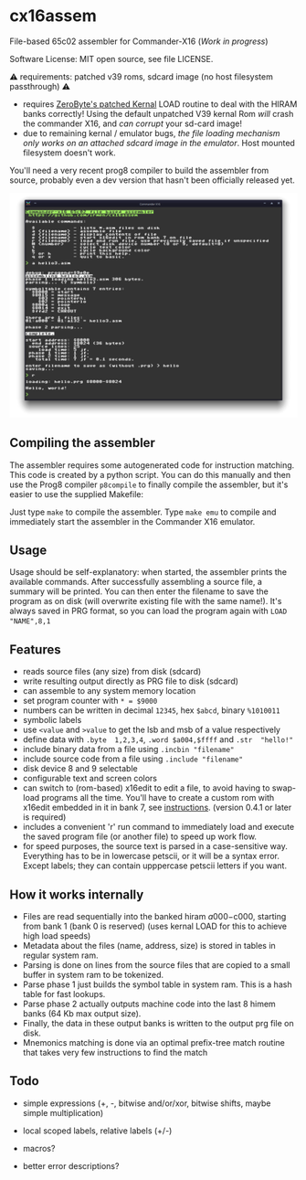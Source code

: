 # cx16assem

File-based 65c02 assembler for Commander-X16 (*Work in progress*)

Software License: MIT open source, see file LICENSE.

⚠️ requirements: patched v39 roms, sdcard image (no host filesystem passthrough) ⚠️
- requires [ZeroByte's patched Kernal](https://www.commanderx16.com/forum/index.php?/topic/2064-r39-patched-kernal-to-fix-load-into-hiram-functionality)
LOAD routine to deal with the HIRAM banks correctly!
Using the default unpatched V39 kernal Rom *will* crash the commander X16, and *can corrupt* your sd-card image!
- due to remaining kernal / emulator bugs, *the file loading mechanism only
works on an attached sdcard image in the emulator*. Host mounted filesystem doesn't work.

You'll need a very recent prog8 compiler to build the assembler from source, probably even a dev version
that hasn't been officially released yet.

![Assembler screenshot](./screenshot.png "Screenshot of the assembler running in X16 emulator")

## Compiling the assembler

The assembler requires some autogenerated code for instruction matching.
This code is created by a python script. You can do this manually and then use
the Prog8 compiler ``p8compile`` to finally compile the assembler, but
it's easier to use the supplied Makefile: 

Just type ``make`` to compile the assembler.
Type ``make emu`` to compile and immediately start the assembler in the Commander X16 emulator.


## Usage

Usage should be self-explanatory: when started, the assembler prints the available commands.
After successfully assembling a source file, a summary will be printed. 
You can then enter the filename to save the program as on disk (will overwrite existing file with the same name!).
It's always saved in PRG format, so you can load the program again with ``LOAD "NAME",8,1``

## Features

- reads source files (any size) from disk  (sdcard)
- write resulting output directly as PRG file to disk (sdcard)
- can assemble to any system memory location 
- set program counter with ```* = $9000```
- numbers can be written in decimal ``12345``, hex ``$abcd``, binary ``%1010011``
- symbolic labels
- use ``<value`` and ``>value`` to get the lsb and msb of a value respectively
- define data with ``.byte  1,2,3,4``, ``.word $a004,$ffff`` and ``.str  "hello!"``
- include binary data from a file using ``.incbin "filename"``
- include source code from a file using ``.include "filename"``
- disk device 8 and 9 selectable
- configurable text and screen colors
- can switch to (rom-based) x16edit to edit a file, to avoid having to swap-load programs all the time.
  You'll have to create a custom rom with x16edit embedded in it in bank 7, see [instructions](https://github.com/stefan-b-jakobsson/x16-edit/blob/master/docs/romnotes.pdf).
  (version 0.4.1 or later is required)
- includes a convenient 'r' run command to immediately load and execute the saved program file (or another file) to speed up work flow.
- for speed purposes, the source text is parsed in a case-sensitive way.
  Everything has to be in lowercase petscii, or it will be a syntax error. Except labels; they can contain upppercase petscii letters if you want.

## How it works internally
- Files are read sequentially into the banked hiram $a000-$c000, starting from bank 1 (bank 0 is reserved)
  (uses kernal LOAD for this to achieve high load speeds)
- Metadata about the files (name, address, size) is stored in tables in regular system ram.
- Parsing is done on lines from the source files that are copied to a small buffer in system ram to be tokenized.
- Parse phase 1 just builds the symbol table in system ram. This is a hash table for fast lookups.
- Parse phase 2 actually outputs machine code into the last 8 himem banks (64 Kb max output size).
- Finally, the data in these output banks is written to the output prg file on disk.
- Mnemonics matching is done via an optimal prefix-tree match routine that takes very few instructions to find the match

## Todo

- simple expressions  (+, -, bitwise and/or/xor, bitwise shifts, maybe simple multiplication)

- local scoped labels, relative labels (+/-)

- macros?

- better error descriptions?
